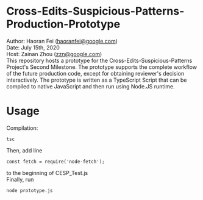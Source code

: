 # Cross-Edits-Suspicious-Patterns-Production-Prototype
Author: Haoran Fei (haoranfei@google.com) <br />
Date: July 15th, 2020 <br />
Host: Zainan Zhou (zzn@google.com) <br />
This repository hosts a prototype for the Cross-Edits-Suspicious-Patterns Project's Second Milestone. The prototype supports the complete workflow of the future production code, except for obtaining reviewer's decision interactively. The prototype is written as a TypeScript Script that can be compiled to native JavaScript and then run using Node.JS runtime. 

# Usage
Compilation: <br />
```
tsc 
```
Then, add line <br />
```
const fetch = require('node-fetch');
```
to the beginning of CESP_Test.js <br />
Finally, run <br />
```
node prototype.js 
```
